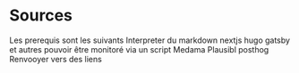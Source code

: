 # Sources
Les prerequis sont les suivants
Interpreter du markdown
nextjs hugo gatsby et autres
pouvoir être monitoré via un script 
Medama Plausibl posthog
Renvooyer vers des liens
